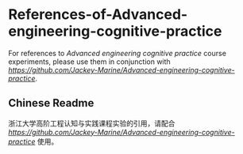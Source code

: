 # References-of-Advanced-engineering-cognitive-practice

For references to *Advanced engineering cognitive practice* course experiments, please use them in conjunction with *<https://github.com/Jackey-Marine/Advanced-engineering-cognitive-practice>*.

## Chinese Readme

浙江大学高阶工程认知与实践课程实验的引用，请配合 *<https://github.com/Jackey-Marine/Advanced-engineering-cognitive-practice>* 使用。

